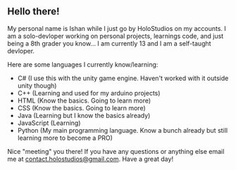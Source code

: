 Hello there!
-
My personal name is Ishan while I just go by HoloStudios on my accounts. I am a solo-devloper working on personal projects, 
learnings code, and just being a 8th grader you know... I am currently 13 and I am a self-taught devloper. 

Here are some languages I currently know/learning:
- C# (I use this with the unity game engine. Haven't worked with it outside unity though)
- C++ (Learning and used for my arduino projects)
- HTML (Know the basics. Going to learn more)
- CSS (Know the basics. Going to learn more)
- Java (Learning but I know the basics already)
- JavaScript (Learning)
- Python (My main programming language. Know a bunch already but still learning more to become a PRO)


Nice "meeting" you there! If you have any questions or anything else email me at contact.holostudios@gmail.com. Have a great day!
